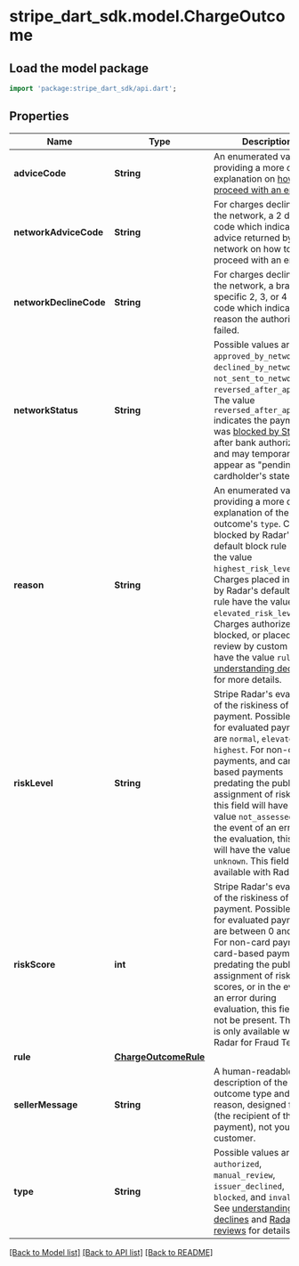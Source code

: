 # stripe_dart_sdk.model.ChargeOutcome

## Load the model package
```dart
import 'package:stripe_dart_sdk/api.dart';
```

## Properties
Name | Type | Description | Notes
------------ | ------------- | ------------- | -------------
**adviceCode** | **String** | An enumerated value providing a more detailed explanation on [how to proceed with an error](https://stripe.com/docs/declines#retrying-issuer-declines). | [optional] 
**networkAdviceCode** | **String** | For charges declined by the network, a 2 digit code which indicates the advice returned by the network on how to proceed with an error. | [optional] 
**networkDeclineCode** | **String** | For charges declined by the network, a brand specific 2, 3, or 4 digit code which indicates the reason the authorization failed. | [optional] 
**networkStatus** | **String** | Possible values are `approved_by_network`, `declined_by_network`, `not_sent_to_network`, and `reversed_after_approval`. The value `reversed_after_approval` indicates the payment was [blocked by Stripe](https://stripe.com/docs/declines#blocked-payments) after bank authorization, and may temporarily appear as \"pending\" on a cardholder's statement. | [optional] 
**reason** | **String** | An enumerated value providing a more detailed explanation of the outcome's `type`. Charges blocked by Radar's default block rule have the value `highest_risk_level`. Charges placed in review by Radar's default review rule have the value `elevated_risk_level`. Charges authorized, blocked, or placed in review by custom rules have the value `rule`. See [understanding declines](https://stripe.com/docs/declines) for more details. | [optional] 
**riskLevel** | **String** | Stripe Radar's evaluation of the riskiness of the payment. Possible values for evaluated payments are `normal`, `elevated`, `highest`. For non-card payments, and card-based payments predating the public assignment of risk levels, this field will have the value `not_assessed`. In the event of an error in the evaluation, this field will have the value `unknown`. This field is only available with Radar. | [optional] 
**riskScore** | **int** | Stripe Radar's evaluation of the riskiness of the payment. Possible values for evaluated payments are between 0 and 100. For non-card payments, card-based payments predating the public assignment of risk scores, or in the event of an error during evaluation, this field will not be present. This field is only available with Radar for Fraud Teams. | [optional] 
**rule** | [**ChargeOutcomeRule**](ChargeOutcomeRule.md) |  | [optional] 
**sellerMessage** | **String** | A human-readable description of the outcome type and reason, designed for you (the recipient of the payment), not your customer. | [optional] 
**type** | **String** | Possible values are `authorized`, `manual_review`, `issuer_declined`, `blocked`, and `invalid`. See [understanding declines](https://stripe.com/docs/declines) and [Radar reviews](https://stripe.com/docs/radar/reviews) for details. | 

[[Back to Model list]](../README.md#documentation-for-models) [[Back to API list]](../README.md#documentation-for-api-endpoints) [[Back to README]](../README.md)


